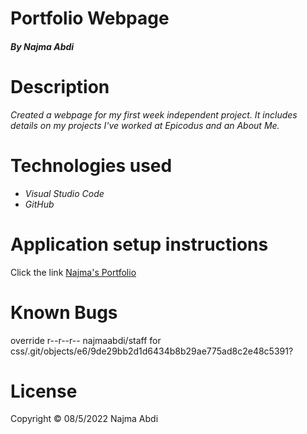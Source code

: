 # **Portfolio Webpage**
##### By Najma Abdi

# Description
  *Created a webpage for my first week independent project. It includes details on my projects I've worked at Epicodus and an About Me.*

# Technologies used
- *Visual Studio Code*
- *GitHub*

# Application setup instructions
  Click the link
  [Najma's Portfolio](https://anajmabdi.github.io/Portfolio-webpage/)

# Known Bugs
  override r--r--r-- najmaabdi/staff for css/.git/objects/e6/9de29bb2d1d6434b8b29ae775ad8c2e48c5391?

# License
  Copyright &copy; 08/5/2022 Najma Abdi